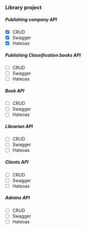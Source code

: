 ### Library project

##### Publishing company API

- [x] CRUD
- [x] Swagger
- [x] Hateoas

##### Publishing Classification books API

- [ ] CRUD
- [ ] Swagger
- [ ] Hateoas

##### Book API

- [ ] CRUD
- [ ] Swagger
- [ ] Hateoas

##### Librarian API

- [ ] CRUD
- [ ] Swagger
- [ ] Hateoas

##### Clients API

- [ ] CRUD
- [ ] Swagger
- [ ] Hateoas

##### Admins API

- [ ] CRUD
- [ ] Swagger
- [ ] Hateoas